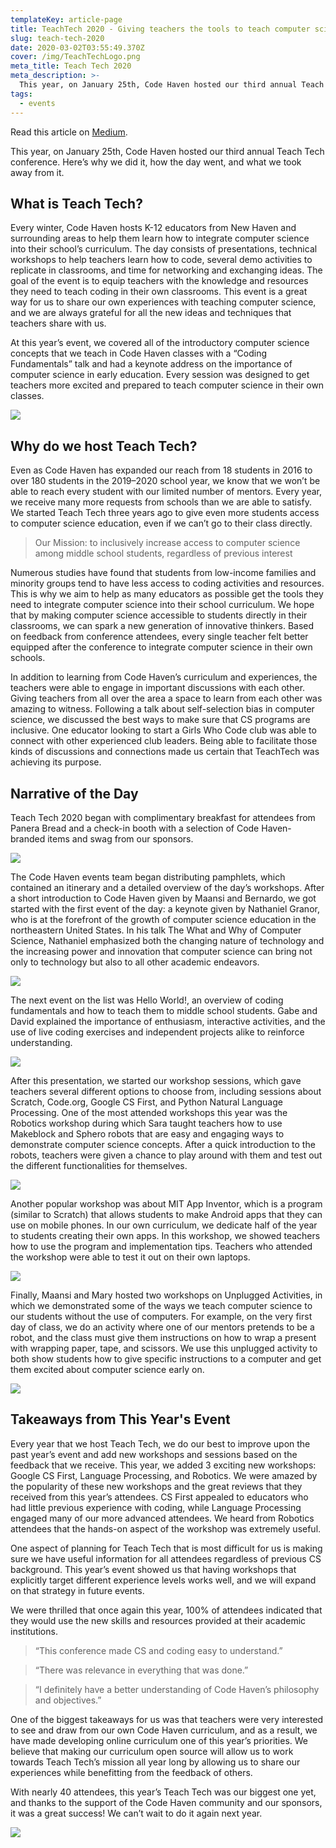 ```yaml
---
templateKey: article-page
title: TeachTech 2020 - Giving teachers the tools to teach computer science
slug: teach-tech-2020
date: 2020-03-02T03:55:49.370Z
cover: /img/TeachTechLogo.png
meta_title: Teach Tech 2020
meta_description: >-
  This year, on January 25th, Code Haven hosted our third annual Teach Tech conference. Here’s why we did it, how the day went, and what we took away from it.
tags:
  - events
---
```


Read this article on [Medium](https://medium.com/code-haven/teachtech-2020-giving-teachers-the-tools-to-teach-computer-science-d99367604375).

This year, on January 25th, Code Haven hosted our third annual Teach Tech conference. Here’s why we did it, how the day went, and what we took away from it.

## What is Teach Tech?

Every winter, Code Haven hosts K-12 educators from New Haven and surrounding areas to help them learn how to integrate computer science into their school’s curriculum. The day consists of presentations, technical workshops to help teachers learn how to code, several demo activities to replicate in classrooms, and time for networking and exchanging ideas. The goal of the event is to equip teachers with the knowledge and resources they need to teach coding in their own classrooms. This event is a great way for us to share our own experiences with teaching computer science, and we are always grateful for all the new ideas and techniques that teachers share with us.

At this year’s event, we covered all of the introductory computer science concepts that we teach in Code Haven classes with a “Coding Fundamentals” talk and had a keynote address on the importance of computer science in early education. Every session was designed to get teachers more excited and prepared to teach computer science in their own classes.

![](/img/TeachTechItinerary.png)

## Why do we host Teach Tech?

Even as Code Haven has expanded our reach from 18 students in 2016 to over 180 students in the 2019–2020 school year, we know that we won’t be able to reach every student with our limited number of mentors. Every year, we receive many more requests from schools than we are able to satisfy. We started Teach Tech three years ago to give even more students access to computer science education, even if we can’t go to their class directly.

> Our Mission: to inclusively increase access to computer science among middle school students, regardless of previous interest

Numerous studies have found that students from low-income families and minority groups tend to have less access to coding activities and resources. This is why we aim to help as many educators as possible get the tools they need to integrate computer science into their school curriculum. We hope that by making computer science accessible to students directly in their classrooms, we can spark a new generation of innovative thinkers. Based on feedback from conference attendees, every single teacher felt better equipped after the conference to integrate computer science in their own schools.

In addition to learning from Code Haven’s curriculum and experiences, the teachers were able to engage in important discussions with each other. Giving teachers from all over the area a space to learn from each other was amazing to witness. Following a talk about self-selection bias in computer science, we discussed the best ways to make sure that CS programs are inclusive. One educator looking to start a Girls Who Code club was able to connect with other experienced club leaders. Being able to facilitate those kinds of discussions and connections made us certain that TeachTech was achieving its purpose.

## Narrative of the Day

Teach Tech 2020 began with complimentary breakfast for attendees from Panera Bread and a check-in booth with a selection of Code Haven-branded items and swag from our sponsors.

![](/img/TeachTechMorning.png)

The Code Haven events team began distributing pamphlets, which contained an itinerary and a detailed overview of the day’s workshops. After a short introduction to Code Haven given by Maansi and Bernardo, we got started with the first event of the day: a keynote given by Nathaniel Granor, who is at the forefront of the growth of computer science education in the northeastern United States. In his talk The What and Why of Computer Science, Nathaniel emphasized both the changing nature of technology and the increasing power and innovation that computer science can bring not only to technology but also to all other academic endeavors.

![](/img/TeachTechIntro.png)

The next event on the list was Hello World!, an overview of coding fundamentals and how to teach them to middle school students. Gabe and David explained the importance of enthusiasm, interactive activities, and the use of live coding exercises and independent projects alike to reinforce understanding.

![](/img/TeachTechHelloWorld.png)

After this presentation, we started our workshop sessions, which gave teachers several different options to choose from, including sessions about Scratch, Code.org, Google CS First, and Python Natural Language Processing. One of the most attended workshops this year was the Robotics workshop during which Sara taught teachers how to use Makeblock and Sphero robots that are easy and engaging ways to demonstrate computer science concepts. After a quick introduction to the robots, teachers were given a chance to play around with them and test out the different functionalities for themselves.

![](/img/TeachTechRobots.png)

Another popular workshop was about MIT App Inventor, which is a program (similar to Scratch) that allows students to make Android apps that they can use on mobile phones. In our own curriculum, we dedicate half of the year to students creating their own apps. In this workshop, we showed teachers how to use the program and implementation tips. Teachers who attended the workshop were able to test it out on their own laptops.

![](/img/TeachTechWorkshop.png)

Finally, Maansi and Mary hosted two workshops on Unplugged Activities, in which we demonstrated some of the ways we teach computer science to our students without the use of computers. For example, on the very first day of class, we do an activity where one of our mentors pretends to be a robot, and the class must give them instructions on how to wrap a present with wrapping paper, tape, and scissors. We use this unplugged activity to both show students how to give specific instructions to a computer and get them excited about computer science early on.

![](/img/TeachTechUnplugged.png)

## Takeaways from This Year's Event

Every year that we host Teach Tech, we do our best to improve upon the past year’s event and add new workshops and sessions based on the feedback that we receive. This year, we added 3 exciting new workshops: Google CS First, Language Processing, and Robotics. We were amazed by the popularity of these new workshops and the great reviews that they received from this year’s attendees. CS First appealed to educators who had little previous experience with coding, while Language Processing engaged many of our more advanced attendees. We heard from Robotics attendees that the hands-on aspect of the workshop was extremely useful.

One aspect of planning for Teach Tech that is most difficult for us is making sure we have useful information for all attendees regardless of previous CS background. This year’s event showed us that having workshops that explicitly target different experience levels works well, and we will expand on that strategy in future events.

We were thrilled that once again this year, 100% of attendees indicated that they would use the new skills and resources provided at their academic institutions.

> “This conference made CS and coding easy to understand.”

> “There was relevance in everything that was done.”

> “I definitely have a better understanding of Code Haven’s philosophy and objectives.”

One of the biggest takeaways for us was that teachers were very interested to see and draw from our own Code Haven curriculum, and as a result, we have made developing online curriculum one of this year’s priorities. We believe that making our curriculum open source will allow us to work towards Teach Tech’s mission all year long by allowing us to share our experiences while benefitting from the feedback of others.

With nearly 40 attendees, this year’s Teach Tech was our biggest one yet, and thanks to the support of the Code Haven community and our sponsors, it was a great success! We can’t wait to do it again next year.

![](/img/TeachTechCollage.png)